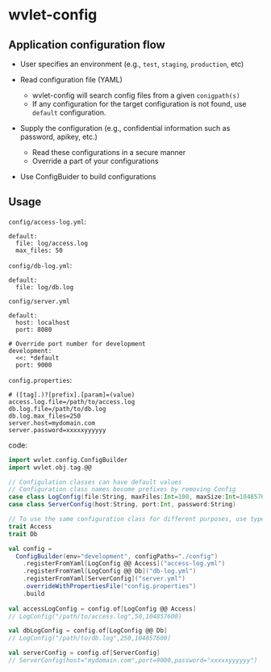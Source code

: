 wvlet-config
===

## Application configuration flow

- User specifies an environment (e.g., `test`, `staging`, `production`, etc)
- Read configuration file (YAML)
  - wvlet-config will search config files from a given `conigpath(s)`
  - If any configuration for the target configuration is not found, use `default` configuration.

- Supply the configuration (e.g., confidential information such as password, apikey, etc.)
  - Read these configurations in a secure manner
  - Override a part of your configurations

- Use ConfigBuider to build configurations


## Usage

`config/access-log.yml`:
```
default:
  file: log/access.log
  max_files: 50
```

`config/db-log.yml`:
```
default:
  file: log/db.log
```

`config/server.yml`
```
default:
  host: localhost
  port: 8080

# Override port number for development
development:
  <<: *default
  port: 9000
```

`config.properties`:
```
# ([tag].)?[prefix].[param]=(value)
access.log.file=/path/to/access.log
db.log.file=/path/to/db.log
db.log.max_files=250
server.host=mydomain.com
server.password=xxxxxyyyyyy
```

code:
```scala
import wvlet.config.ConfigBuilder
import wvlet.obj.tag.@@

// Configulation classes can have default values
// Configuration class names become prefixes by removing Config
case class LogConfig(file:String, maxFiles:Int=100, maxSize:Int=10485760)
case class ServerConfig(host:String, port:Int, password:String)

// To use the same configuration class for different purposes, use type tag (@@ Tag)
trait Access
trait Db

val config = 
  ConfigBuilder(env="development", configPaths="./config")
    .registerFromYaml[LogConfig @@ Access]("access-log.yml")
    .registerFromYaml[LogConfig @@ Db]("db-log.yml")
    .registerFromYaml[ServerConfig]("server.yml")
    .overrideWithPropertiesFile("config.properties")
    .build
    
val accessLogConfig = config.of[LogConfig @@ Access]
// LogConfig("/path/to/access.log",50,104857600)

val dbLogConfig = config.of[LogConfig @@ Db]
// LogConfig("/path/to/db.log",250,104857600)

val serverConfig = config.of[ServerConfig]
// ServerConfig(host="mydomain.com",port=9000,password="xxxxxyyyyyy")

```

